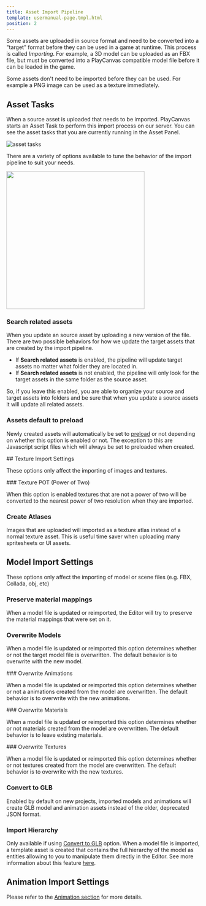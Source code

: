 ```yaml
---
title: Asset Import Pipeline
template: usermanual-page.tmpl.html
position: 2
---
```


Some assets are uploaded in source format and need to be converted into a "target" format before they can be used in a game at runtime. This process is called *Importing*. For example, a 3D model can be uploaded as an FBX file, but must be converted into a PlayCanvas compatible model file before it can be loaded in the game.

Some assets don't need to be imported before they can be used. For example a PNG image can be used as a texture immediately.

## Asset Tasks

When a source asset is uploaded that needs to be imported. PlayCanvas starts an Asset Task to perform this import process on our server. You can see the asset tasks that you are currently running in the Asset Panel.

![asset tasks][1]

There are a variety of options available to tune the behavior of the import pipeline to suit your needs.

<img src="/images/user-manual/assets/import-pipeline/asset-tasks.png" width="360px">

### Search related assets

When you update an source asset by uploading a new version of the file. There are two possible behaviors for how we update the target assets that are created by the import pipeline.

* If **Search related assets** is enabled, the pipeline will update target assets no matter what folder they are located in.
* If **Search related assets** is not enabled, the pipeline will only look for the target assets in the same folder as the source asset.

So, if you leave this enabled, you are able to organize your source and target assets into folders and be sure that when you update a source assets it will update all related assets.

### Assets default to preload

Newly created assets will automatically be set to [preload][2] or not depending on whether this option is enabled or not. The exception to this are Javascript script files which will always be set to preloaded when created.

## Texture Import Settings

These options only affect the importing of images and textures.

### Texture POT (Power of Two)

When this option is enabled textures that are not a power of two will be converted to the nearest power of two resolution when they are imported.

### Create Atlases

Images that are uploaded will imported as a texture atlas instead of a normal texture asset. This is useful time saver when uploading many spritesheets or UI assets.

## Model Import Settings

These options only affect the importing of model or scene files (e.g. FBX, Collada, obj, etc)

### Preserve material mappings

When a model file is updated or reimported, the Editor will try to preserve the material mappings that were set on it.

### Overwrite Models

When a model file is updated or reimported this option determines whether or not the target model file is overwritten. The default behavior is to overwrite with the new model.

### Overwrite Animations

When a model file is updated or reimported this option determines whether or not a animations created from the model are overwritten. The default behavior is to overwrite with the new animations.

### Overwrite Materials

When a model file is updated or reimported this option determines whether or not materials created from the model are overwritten. The default behavior is to leave existing materials.

### Overwrite Textures

When a model file is updated or reimported this option determines whether or not textures created from the model are overwritten. The default behavior is to overwrite with the new textures.

### Convert to GLB

Enabled by default on new projects, imported models and animations will create GLB model and animation assets instead of the older, deprecated JSON format.

### Import Hierarchy

Only available if using [Convert to GLB](#convert-to-glb) option. When a model file is imported, a template asset is created that contains the full hierarchy of the model as entities allowing to you to manipulate them directly in the Editor. See more information about this feature [here][3].

## Animation Import Settings

Please refer to the [Animation section][4] for more details.

[1]: /images/user-manual/assets/import-pipeline/asset-tasks-full.jpg
[2]: /user-manual/assets/preloading-and-streaming/
[3]: /user-manual/assets/import-pipeline/import-hierarchy/
[4]: /user-manual/assets/animation/